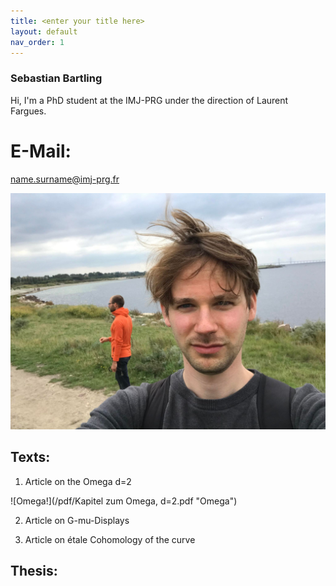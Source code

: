 ```yaml
---
title: <enter your title here>
layout: default
nav_order: 1
---
```

  
### Sebastian Bartling
  
Hi, I'm a PhD student at the IMJ-PRG under the direction of Laurent Fargues.
  
# E-Mail:
  
name.surname@imj-prg.fr
  
![Me!](/images/257360896_606419187176947_5374486984023981324_n.jpg "Me")

  
  
## Texts:
1. Article on the Omega d=2 
  
![Omega!](/pdf/Kapitel zum Omega, d=2.pdf "Omega")
  
2. Article on G-mu-Displays
  
3. Article on étale Cohomology of the curve
  

## Thesis:

